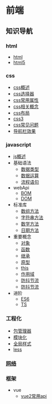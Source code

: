 # 前端
## 知识导航
### html
- [html](/html)
- [html5](/html5)
### css
- [css概述](/css概述)
- [css选择器](/css选择器)
- [css常用属性](/css常用属性)
- [css相关概念](/css相关概念)
- [css布局](/css布局)
- [css3](/css3)
- [css常见问题](/css常见问题)
- [导航栏效果](/css基础知识)
### javascript
- [js概述](/js概述)
- 基础语法
    - [数据类型](/数据类型)
    - [数据运算](/数据类型)
    - [流程语句](/数据类型)
- webApi
    - [BOM](/BOM)
    - [DOM](/DOM)
- 标准库
    - [数组方法](/数组方法)
    - [字符串方法](/字符串方法)
    - [数学方法](/数学方法)
    - [日期方法](/日期方法)
- 重要概念
    - [对象](/对象)
    - [函数](/函数)
    - [继承](/继承)
    - [原型](/原型)
    - [this](/this)
    - [作用域](/作用域)
    - [防抖节流](/防抖节流)
    - [防抖节流](/防抖节流)
- 进阶
    - [ES6](/ES6)
    - [TS](/TS)

### 工程化
- [包管理器](/包管理器)
- [模块化](/模块化)
- [全局样式](/全局样式)
- [less](/less)
### [网络](/网络)
### 框架
- vue
    - [vue2常用api](/vue2常用api)